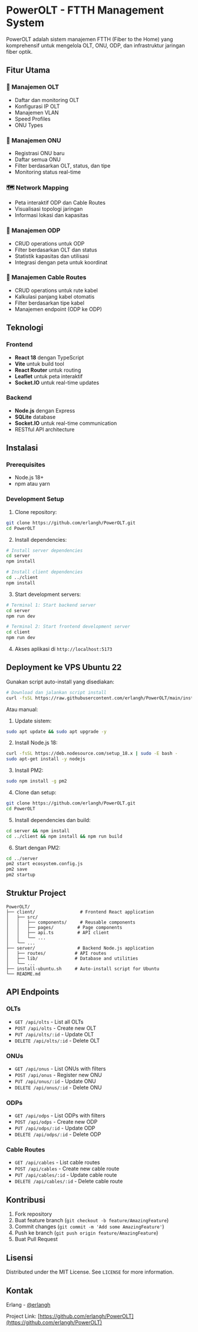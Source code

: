 # PowerOLT - FTTH Management System

PowerOLT adalah sistem manajemen FTTH (Fiber to the Home) yang komprehensif untuk mengelola OLT, ONU, ODP, dan infrastruktur jaringan fiber optik.

## Fitur Utama

### 🏢 Manajemen OLT
- Daftar dan monitoring OLT
- Konfigurasi IP OLT
- Manajemen VLAN
- Speed Profiles
- ONU Types

### 📡 Manajemen ONU
- Registrasi ONU baru
- Daftar semua ONU
- Filter berdasarkan OLT, status, dan tipe
- Monitoring status real-time

### 🗺️ Network Mapping
- Peta interaktif ODP dan Cable Routes
- Visualisasi topologi jaringan
- Informasi lokasi dan kapasitas

### 🧩 Manajemen ODP
- CRUD operations untuk ODP
- Filter berdasarkan OLT dan status
- Statistik kapasitas dan utilisasi
- Integrasi dengan peta untuk koordinat

### 🧵 Manajemen Cable Routes
- CRUD operations untuk rute kabel
- Kalkulasi panjang kabel otomatis
- Filter berdasarkan tipe kabel
- Manajemen endpoint (ODP ke ODP)

## Teknologi

### Frontend
- **React 18** dengan TypeScript
- **Vite** untuk build tool
- **React Router** untuk routing
- **Leaflet** untuk peta interaktif
- **Socket.IO** untuk real-time updates

### Backend
- **Node.js** dengan Express
- **SQLite** database
- **Socket.IO** untuk real-time communication
- RESTful API architecture

## Instalasi

### Prerequisites
- Node.js 18+ 
- npm atau yarn

### Development Setup

1. Clone repository:
```bash
git clone https://github.com/erlangh/PowerOLT.git
cd PowerOLT
```

2. Install dependencies:
```bash
# Install server dependencies
cd server
npm install

# Install client dependencies
cd ../client
npm install
```

3. Start development servers:
```bash
# Terminal 1: Start backend server
cd server
npm run dev

# Terminal 2: Start frontend development server
cd client
npm run dev
```

4. Akses aplikasi di `http://localhost:5173`

## Deployment ke VPS Ubuntu 22

Gunakan script auto-install yang disediakan:

```bash
# Download dan jalankan script install
curl -fsSL https://raw.githubusercontent.com/erlangh/PowerOLT/main/install-ubuntu.sh | bash
```

Atau manual:

1. Update sistem:
```bash
sudo apt update && sudo apt upgrade -y
```

2. Install Node.js 18:
```bash
curl -fsSL https://deb.nodesource.com/setup_18.x | sudo -E bash -
sudo apt-get install -y nodejs
```

3. Install PM2:
```bash
sudo npm install -g pm2
```

4. Clone dan setup:
```bash
git clone https://github.com/erlangh/PowerOLT.git
cd PowerOLT
```

5. Install dependencies dan build:
```bash
cd server && npm install
cd ../client && npm install && npm run build
```

6. Start dengan PM2:
```bash
cd ../server
pm2 start ecosystem.config.js
pm2 save
pm2 startup
```

## Struktur Project

```
PowerOLT/
├── client/                 # Frontend React application
│   ├── src/
│   │   ├── components/     # Reusable components
│   │   ├── pages/         # Page components
│   │   ├── api.ts         # API client
│   │   └── ...
│   └── ...
├── server/                # Backend Node.js application
│   ├── routes/           # API routes
│   ├── lib/              # Database and utilities
│   └── ...
├── install-ubuntu.sh     # Auto-install script for Ubuntu
└── README.md
```

## API Endpoints

### OLTs
- `GET /api/olts` - List all OLTs
- `POST /api/olts` - Create new OLT
- `PUT /api/olts/:id` - Update OLT
- `DELETE /api/olts/:id` - Delete OLT

### ONUs
- `GET /api/onus` - List ONUs with filters
- `POST /api/onus` - Register new ONU
- `PUT /api/onus/:id` - Update ONU
- `DELETE /api/onus/:id` - Delete ONU

### ODPs
- `GET /api/odps` - List ODPs with filters
- `POST /api/odps` - Create new ODP
- `PUT /api/odps/:id` - Update ODP
- `DELETE /api/odps/:id` - Delete ODP

### Cable Routes
- `GET /api/cables` - List cable routes
- `POST /api/cables` - Create new cable route
- `PUT /api/cables/:id` - Update cable route
- `DELETE /api/cables/:id` - Delete cable route

## Kontribusi

1. Fork repository
2. Buat feature branch (`git checkout -b feature/AmazingFeature`)
3. Commit changes (`git commit -m 'Add some AmazingFeature'`)
4. Push ke branch (`git push origin feature/AmazingFeature`)
5. Buat Pull Request

## Lisensi

Distributed under the MIT License. See `LICENSE` for more information.

## Kontak

Erlang - [@erlangh](https://github.com/erlangh)

Project Link: [https://github.com/erlangh/PowerOLT](https://github.com/erlangh/PowerOLT)